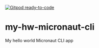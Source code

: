 [![Gitpod ready-to-code](https://img.shields.io/badge/Gitpod-ready--to--code-blue?logo=gitpod)](https://gitpod.io/#https://github.com/garodriguezlp/my-hw-micronaut-cli)

# my-hw-micronaut-cli
My hello world Micronaut CLI app
